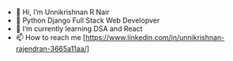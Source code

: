 - 👋 Hi, I’m Unnikrishnan R Nair
- 🌟 Python Django Full Stack Web Developver
- 🌱 I’m currently learning DSA and React
- 📫 How to reach me [https://www.linkedin.com/in/unnikrishnan-rajendran-3665a11aa/]

<!---
Unnikrishnan-R-Nair/Unnikrishnan-R-Nair is a ✨ special ✨ repository because its `README.md` (this file) appears on your GitHub profile.
You can click the Preview link to take a look at your changes.
--->
